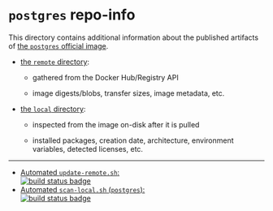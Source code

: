 # `postgres` repo-info

This directory contains additional information about the published artifacts of [the `postgres` official image](https://hub.docker.com/_/postgres/).

-	[the `remote` directory](remote/):

	-	gathered from the Docker Hub/Registry API

	-	image digests/blobs, transfer sizes, image metadata, etc.

-	[the `local` directory](local/):

	-	inspected from the image on-disk after it is pulled

	-	installed packages, creation date, architecture, environment variables, detected licenses, etc.

---

-	[Automated `update-remote.sh`:  
	![build status badge](https://doi-janky.infosiftr.net/job/repo-info/job/remote/badge/icon)](https://doi-janky.infosiftr.net/job/repo-info/job/remote/)
-	[Automated `scan-local.sh` (`postgres`):  
	![build status badge](https://doi-janky.infosiftr.net/job/repo-info/job/local/job/postgres/badge/icon)](https://doi-janky.infosiftr.net/job/repo-info/job/local/job/postgres)
